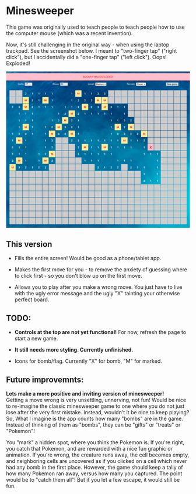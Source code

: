 # Minesweeper

This game was originally used to teach people to teach people how to use the computer mouse (which was a recent invention).

Now, it's still challenging in the original way - when using the laptop trackpad. See the screenshot below. I meant to "two-finger tap" ("right click"), but I accidentally did a "one-finger tap" ("left click"). Oops! Exploded!

![oops! left click vs right click](./docs/screenshots/tap-fail.png)

## This version

- Fills the entire screen! Would be good as a phone/tablet app.

- Makes the first move for you - to remove the anxiety of guessing where to click first - so you don't blow up on the first move.

- Allows you to play after you make a wrong move. You just have to live with the ugly error message and the ugly "X" tainting your otherwise perfect board.

## TODO:

- **Controls at the top are not yet functional!** For now, refresh the page to start a new game.

- **It still needs more styling. Currently unfinished.**

- Icons for bomb/flag. Currently "X" for bomb, "M" for marked.

## Future improvemnts:

**Lets make a more positive and inviting version of minesweeper!** \
Getting a move wrong is very unsettling, unnerving, not fun! Would be nice to re-imagine the classic minesweeper game to one where you do not just lose after the very first mistake. Instead, wouldn't it be nice to keep playing? So, What I imagine is the app counts how many "bombs" are in the game. Instead of thinking of them as "bombs", they can be "gifts" or "treats" or "Pokemon"!

You "mark" a hidden spot, where you think the Pokemon is. If you're right, you catch that Pokemon, and are rewarded with a nice fun graphic or animation. If you're wrong, the creature runs away, the cell becomes empty, and neighboring cells are uncovered as if you clicked on a cell which never had any bomb in the first place. However, the game should keep a tally of how many Pokemon ran away, versus how many you captured. The point would be to "catch them all"! But if you let a few escape, it would still be fun.
